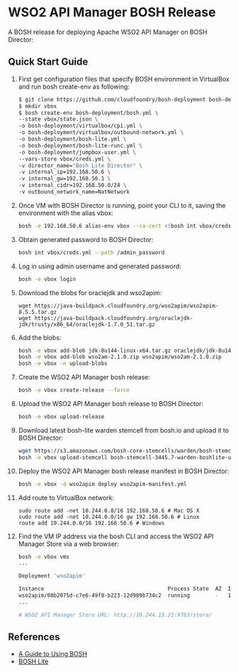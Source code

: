 # WSO2 API Manager BOSH Release

A BOSH release for deploying Apache WSO2 API Manager on BOSH Director:

## Quick Start Guide

1. First get configuration files that specify BOSH environment in VirtualBox and run bosh create-env as following:

    ```bash
    $ git clone https://github.com/cloudfoundry/bosh-deployment bosh-deployment
    $ mkdir vbox
    $ bosh create-env bosh-deployment/bosh.yml \
    --state vbox/state.json \
    -o bosh-deployment/virtualbox/cpi.yml \
    -o bosh-deployment/virtualbox/outbound-network.yml \
    -o bosh-deployment/bosh-lite.yml \
    -o bosh-deployment/bosh-lite-runc.yml \
    -o bosh-deployment/jumpbox-user.yml \
    --vars-store vbox/creds.yml \
    -v director_name="Bosh Lite Director" \
    -v internal_ip=192.168.50.6 \
    -v internal_gw=192.168.50.1 \
    -v internal_cidr=192.168.50.0/24 \
    -v outbound_network_name=NatNetwork
    ```

2. Once VM with BOSH Director is running, point your CLI to it, saving the environment with the alias vbox:

    ```bash
    bosh -e 192.168.50.6 alias-env vbox --ca-cert <(bosh int vbox/creds.yml --path /director_ssl/ca)
    ```

3. Obtain generated password to BOSH Director:

    ```bash
    bosh int vbox/creds.yml --path /admin_password
    ```

4. Log in using admin username and generated password:

    ```bash
    bosh -e vbox login
    ```

5. Download the blobs for oraclejdk and wso2apim:

    ```
    wget https://java-buildpack.cloudfoundry.org/wso2apim/wso2apim-8.5.5.tar.gz
    wget https://java-buildpack.cloudfoundry.org/oraclejdk-jdk/trusty/x86_64/oraclejdk-1.7.0_51.tar.gz
    ```

6. Add the blobs:

    ```bash
    bosh -e vbox add-blob jdk-8u144-linux-x64.tar.gz oraclejdk/jdk-8u144-linux-x64.tar.gz
    bosh -e vbox add-blob wso2am-2.1.0.zip wso2apim/wso2am-2.1.0.zip
    bosh -e vbox -n upload-blobs
    ```

7. Create the WSO2 API Manager bosh release:

    ```bash
    bosh -e vbox create-release --force
    ```

8. Upload the WSO2 API Manager bosh release to BOSH Director:

    ```bash
    bosh -e vbox upload-release
    ```

9. Download latest bosh-lite warden stemcell from bosh.io and upload it to BOSH Director:
    
    ```bash
    wget https://s3.amazonaws.com/bosh-core-stemcells/warden/bosh-stemcell-3445.7-warden-boshlite-ubuntu-trusty-go_agent.tgz
    bosh -e vbox upload-stemcell bosh-stemcell-3445.7-warden-boshlite-ubuntu-trusty-go_agent.tgz
    ```

10. Deploy the WSO2 API Manager bosh release manifest in BOSH Director:

    ```bash
    bosh -e vbox -d wso2apim deploy wso2apim-manifest.yml
    ```

11. Add route to VirtualBox network:

    ```
    sudo route add -net 10.244.0.0/16 192.168.50.6 # Mac OS X
    sudo route add -net 10.244.0.0/16 gw 192.168.50.6 # Linux
    route add 10.244.0.0/16 192.168.50.6 # Windows
    ```

12. Find the VM IP address via the bosh CLI and access the WSO2 API Manager Store via a web browser:

    ```bash
    bosh -e vbox vms
    ...

    Deployment 'wso2apim'

    Instance                                       Process State  AZ  IPs           VM CID                                VM Type
    wso2apim/08b2075d-c7e6-49f8-b223-12d989b734c2  running        -   10.244.15.21  84cac420-fd02-4884-5821-0fad60e3ce29  wso2apim-resource-pool
    ...

    # WSO2 API Manager Store URL: http://10.244.15.21:9763/store/
    ```

## References

* [A Guide to Using BOSH](http://mariash.github.io/learn-bosh/)
* [BOSH Lite](https://bosh.io/docs/bosh-lite.html)
